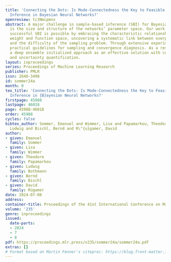 ```yaml
---
title: 'Connecting the Dots: Is Mode-Connectedness the Key to Feasible Sample-Based
  Inference in Bayesian Neural Networks?'
openreview: tc3Nmcpmnx
abstract: A major challenge in sample-based inference (SBI) for Bayesian neural networks
  is the size and structure of the networks’ parameter space. Our work shows that
  successful SBI is possible by embracing the characteristic relationship between
  weight and function space, uncovering a systematic link between overparameterization
  and the difficulty of the sampling problem. Through extensive experiments, we establish
  practical guidelines for sampling and convergence diagnosis. As a result, we present
  a deep ensemble initialized approach as an effective solution with competitive performance
  and uncertainty quantification.
layout: inproceedings
series: Proceedings of Machine Learning Research
publisher: PMLR
issn: 2640-3498
id: sommer24a
month: 0
tex_title: 'Connecting the Dots: Is Mode-Connectedness the Key to Feasible Sample-Based
  Inference in {B}ayesian Neural Networks?'
firstpage: 45988
lastpage: 46018
page: 45988-46018
order: 45988
cycles: false
bibtex_author: Sommer, Emanuel and Wimmer, Lisa and Papamarkou, Theodore and Bothmann,
  Ludwig and Bischl, Bernd and R\"{u}gamer, David
author:
- given: Emanuel
  family: Sommer
- given: Lisa
  family: Wimmer
- given: Theodore
  family: Papamarkou
- given: Ludwig
  family: Bothmann
- given: Bernd
  family: Bischl
- given: David
  family: Rügamer
date: 2024-07-08
address:
container-title: Proceedings of the 41st International Conference on Machine Learning
volume: '235'
genre: inproceedings
issued:
  date-parts:
  - 2024
  - 7
  - 8
pdf: https://proceedings.mlr.press/v235/sommer24a/sommer24a.pdf
extras: []
# Format based on Martin Fenner's citeproc: https://blog.front-matter.io/posts/citeproc-yaml-for-bibliographies/
---
```


